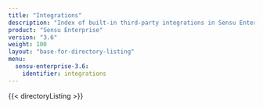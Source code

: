 ```yaml
---
title: "Integrations"
description: "Index of built-in third-party integrations in Sensu Enterprise"
product: "Sensu Enterprise"
version: "3.6"
weight: 100
layout: "base-for-directory-listing"
menu:
  sensu-enterprise-3.6:
    identifier: integrations
---
```


{{< directoryListing >}}
